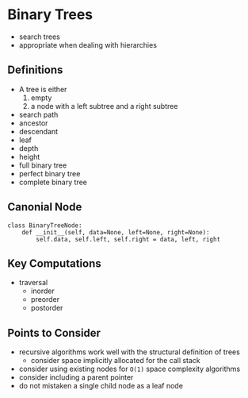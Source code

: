 # Binary Trees

- search trees
- appropriate when dealing with hierarchies

## Definitions

- A tree is either
    1. empty
    2. a node with a left subtree and a right subtree
- search path
- ancestor
- descendant
- leaf
- depth
- height
- full binary tree
- perfect binary tree
- complete binary tree

## Canonial Node

```python3
class BinaryTreeNode:
    def __init__(self, data=None, left=None, right=None):
        self.data, self.left, self.right = data, left, right
```

## Key Computations
- traversal
    - inorder
    - preorder
    - postorder

## Points to Consider
- recursive algorithms work well with the structural definition of trees
    - consider space implicitly allocated for the call stack
- consider using existing nodes for `O(1)` space complexity algorithms
- consider including a parent pointer
- do not mistaken a single child node as a leaf node
